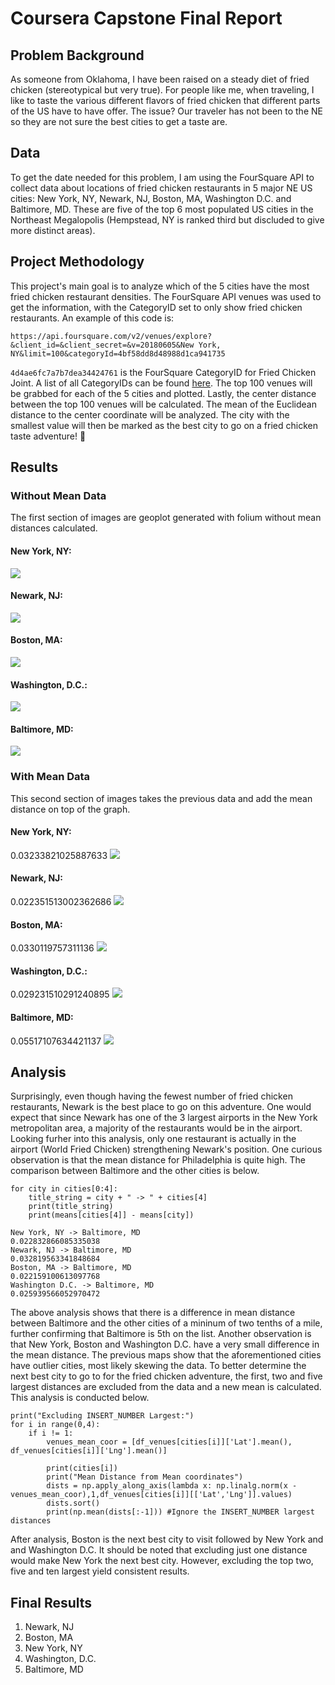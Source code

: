 # Coursera Capstone Final Report
## Problem Background
As someone from Oklahoma, I have been raised on a steady diet of fried chicken (stereotypical but very true). For people like me, when traveling, I like to taste the various different flavors of fried chicken that different parts of the US have to have offer. The issue? Our traveler has not been to the NE so they are not sure the best cities to get a taste are.
## Data
To get the date needed for this problem, I am using the FourSquare API to collect data about locations of fried chicken restaurants in 5 major NE US cities: New York, NY, Newark, NJ, Boston, MA, Washington D.C. and Baltimore, MD. These are five of the top 6 most populated US cities in the Northeast Megalopolis (Hempstead, NY is ranked third but discluded to give more distinct areas).
## Project Methodology
This project's main goal is to analyze which of the 5 cities have the most fried chicken restaurant densities. The FourSquare API venues was used to get the information, with the CategoryID set to only show fried chicken restaurants. An example of this code is:

```https://api.foursquare.com/v2/venues/explore?&client_id=&client_secret=&v=20180605&New York, NY&limit=100&categoryId=4bf58dd8d48988d1ca941735```

`4d4ae6fc7a7b7dea34424761` is the FourSquare CategoryID for Fried Chicken Joint. A list of all CategoryIDs can be found [here](https://developer.foursquare.com/docs/build-with-foursquare/categories/).
The top 100 venues will be grabbed for each of the 5 cities and plotted. Lastly, the center distance between the top 100 venues will be calculated. The mean of the Euclidean distance to the center coordinate will be analyzed. The city with the smallest value will then be marked as the best city to go on a fried chicken taste adventure! 🐓
## Results
### Without Mean Data
The first section of images are geoplot generated with folium without mean distances calculated.

#### New York, NY:
![](ny_initial.png)

#### Newark, NJ:
![](newark_initial.png)
#### Boston, MA:
![](boston_initial.png)
#### Washington, D.C.:
![](washington_dc_initial.png)
#### Baltimore, MD:
![](baltimore_initial.png)
### With Mean Data
This second section of images takes the previous data and add the mean distance on top of the graph.

#### New York, NY:
0.03233821025887633
![](ny_mean.png)
#### Newark, NJ:
0.022351513002362686
![](newark_mean.png)
#### Boston, MA:
0.0330119757311136
![](boston_mean.png)
#### Washington, D.C.:
0.029231510291240895
![](wasington_dc_mean.png)
#### Baltimore, MD:
0.05517107634421137
![](baltimore_mean.png)
## Analysis
Surprisingly, even though having the fewest number of fried chicken restaurants, Newark is the best place to go on this adventure. One would expect that since Newark has one of the 3 largest airports in the New York metropolitan area, a majority of the restaurants would be in the airport. Looking furher into this analysis, only one restaurant is actually in the airport (World Fried Chicken) strengthening Newark's position.
One curious observation is that the mean distance for Philadelphia is quite high. The comparison between Baltimore and the other cities is below.
```
for city in cities[0:4]:
    title_string = city + " -> " + cities[4]
    print(title_string)
    print(means[cities[4]] - means[city])
    
New York, NY -> Baltimore, MD
0.022832866085335038
Newark, NJ -> Baltimore, MD
0.032819563341848684
Boston, MA -> Baltimore, MD
0.022159100613097768
Washington D.C. -> Baltimore, MD
0.025939566052970472
```
The above analysis shows that there is a difference in mean distance between Baltimore and the other cities of a mininum of two tenths of a mile, further confirming that Baltimore is 5th on the list.
Another observation is that New York, Boston and Washington D.C. have a very small difference in the mean distance. The previous maps show that the aforementioned cities have outlier cities, most likely skewing the data. To better determine the next best city to go to for the fried chicken adventure, the first, two and five largest distances are excluded from the data and a new mean is calculated. This analysis is conducted below.
```
print("Excluding INSERT_NUMBER Largest:")
for i in range(0,4):
    if i != 1:
        venues_mean_coor = [df_venues[cities[i]]['Lat'].mean(), df_venues[cities[i]]['Lng'].mean()] 

        print(cities[i])
        print("Mean Distance from Mean coordinates")
        dists = np.apply_along_axis(lambda x: np.linalg.norm(x - venues_mean_coor),1,df_venues[cities[i]][['Lat','Lng']].values)
        dists.sort()
        print(np.mean(dists[:-1])) #Ignore the INSERT_NUMBER largest distances
```
After analysis, Boston is the next best city to visit followed by New York and and Washington D.C. It should be noted that excluding just one distance would make New York the next best city. However, excluding the top two, five and ten largest yield consistent results.
## Final Results
1. Newark, NJ
2. Boston, MA
3. New York, NY
4. Washington, D.C.
5. Baltimore, MD